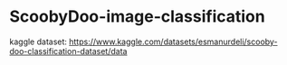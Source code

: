 # ScoobyDoo-image-classification

kaggle dataset: https://www.kaggle.com/datasets/esmanurdeli/scooby-doo-classification-dataset/data

